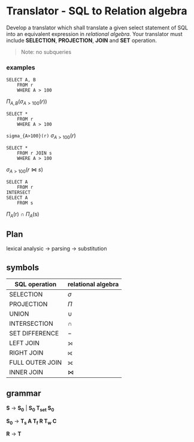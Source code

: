 # Translator - SQL to Relation algebra

Develop a translator which shall translate a given select statement of SQL into
	an equivalent expression in _relational algebra_. Your translator must include
	__SELECTION__, __PROJECTION__, __JOIN__ and __SET__ operation.

> Note: no subqueries

### examples

```
SELECT A, B
	FROM r
	WHERE A > 100
```

$\Pi_{A,B}(\sigma_{A>100}(r))$

```
SELECT *
	FROM r
	WHERE A > 100
```

`sigma_{A>100}(r)`
$\sigma_{A>100}(r)$

```
SELECT *
	FROM r JOIN s
	WHERE A > 100
```

$\sigma_{A>100}(r \Join s)$

```
SELECT A
	FROM r
INTERSECT
SELECT A
	FROM s
```

$\Pi_{A}$(r) $\cap$ $\Pi_{A}$(s)


## Plan

lexical analysic $\rightarrow$ parsing $\rightarrow$ substitution

## symbols

| SQL operation   | relational algebra |
| ---             |        ---         |
| SELECTION       |  $\sigma$          |
| PROJECTION      |  $\Pi$             |
| UNION           |  $\cup$            |
| INTERSECTION    |  $\cap$            |
| SET DIFFERENCE  |  $\minus$          |
| LEFT JOIN       |  $\leftouterjoin$  |
| RIGHT JOIN      |  $\rightouterjoin$ |
| FULL OUTER JOIN |  $\fullouterjoin$  |
| INNER      JOIN |  $\bowtie$         |

## grammar

__S__ $\rightarrow$ __S<sub>0</sub>__ | __S<sub>0</sub> T<sub>set</sub> S<sub>0</sub>__

__S<sub>0</sub>__ $\rightarrow$ __T<sub>s</sub> A T<sub>f</sub> R T<sub>w</sub> C__

__R__ $\rightarrow$ __T__
